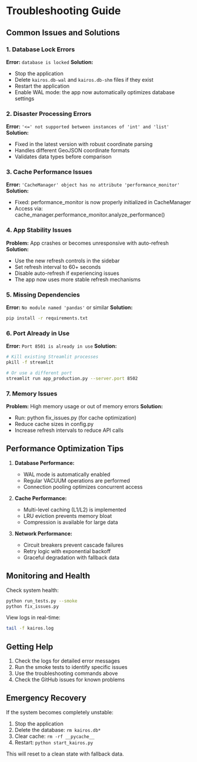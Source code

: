 # Troubleshooting Guide

## Common Issues and Solutions

### 1. Database Lock Errors
**Error:** `database is locked`
**Solution:**
- Stop the application
- Delete `kairos.db-wal` and `kairos.db-shm` files if they exist
- Restart the application
- Enable WAL mode: the app now automatically optimizes database settings

### 2. Disaster Processing Errors  
**Error:** `'<=' not supported between instances of 'int' and 'list'`
**Solution:**
- Fixed in the latest version with robust coordinate parsing
- Handles different GeoJSON coordinate formats
- Validates data types before comparison

### 3. Cache Performance Issues
**Error:** `'CacheManager' object has no attribute 'performance_monitor'`
**Solution:**
- Fixed: performance_monitor is now properly initialized in CacheManager
- Access via: cache_manager.performance_monitor.analyze_performance()

### 4. App Stability Issues
**Problem:** App crashes or becomes unresponsive with auto-refresh
**Solution:**
- Use the new refresh controls in the sidebar
- Set refresh interval to 60+ seconds  
- Disable auto-refresh if experiencing issues
- The app now uses more stable refresh mechanisms

### 5. Missing Dependencies
**Error:** `No module named 'pandas'` or similar
**Solution:**
```bash
pip install -r requirements.txt
```

### 6. Port Already in Use
**Error:** `Port 8501 is already in use`
**Solution:**
```bash
# Kill existing Streamlit processes
pkill -f streamlit

# Or use a different port
streamlit run app_production.py --server.port 8502
```

### 7. Memory Issues
**Problem:** High memory usage or out of memory errors
**Solution:**
- Run: python fix_issues.py (for cache optimization)
- Reduce cache sizes in config.py
- Increase refresh intervals to reduce API calls

## Performance Optimization Tips

1. **Database Performance:**
   - WAL mode is automatically enabled
   - Regular VACUUM operations are performed
   - Connection pooling optimizes concurrent access

2. **Cache Performance:**
   - Multi-level caching (L1/L2) is implemented
   - LRU eviction prevents memory bloat
   - Compression is available for large data

3. **Network Performance:**
   - Circuit breakers prevent cascade failures
   - Retry logic with exponential backoff
   - Graceful degradation with fallback data

## Monitoring and Health

Check system health:
```bash
python run_tests.py --smoke
python fix_issues.py
```

View logs in real-time:
```bash
tail -f kairos.log
```

## Getting Help

1. Check the logs for detailed error messages
2. Run the smoke tests to identify specific issues  
3. Use the troubleshooting commands above
4. Check the GitHub issues for known problems

## Emergency Recovery

If the system becomes completely unstable:

1. Stop the application
2. Delete the database: `rm kairos.db*`
3. Clear cache: `rm -rf __pycache__`
4. Restart: `python start_kairos.py`

This will reset to a clean state with fallback data.
